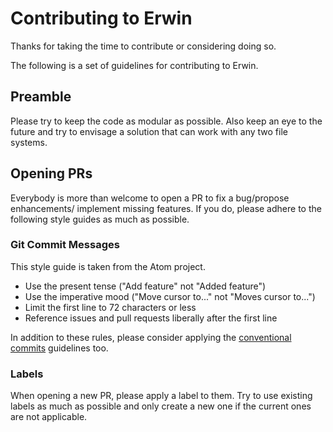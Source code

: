 # Contributing to Erwin

Thanks for taking the time to contribute or considering doing so.

The following is a set of guidelines for contributing to Erwin.

## Preamble

Please try to keep the code as modular as possible. Also keep an eye to the
future and try to envisage a solution that can work with any two file systems.

## Opening PRs

Everybody is more than welcome to open a PR to fix a bug/propose enhancements/
implement missing features. If you do, please adhere to the following
style guides as much as possible.


### Git Commit Messages

This style guide is taken from the Atom project.

* Use the present tense ("Add feature" not "Added feature")
* Use the imperative mood ("Move cursor to..." not "Moves cursor to...")
* Limit the first line to 72 characters or less
* Reference issues and pull requests liberally after the first line

In addition to these rules, please consider applying the [conventional
commits](https://www.conventionalcommits.org/en/v1.0.0/) guidelines too.

### Labels

When opening a new PR, please apply a label to them. Try to use existing labels
as much as possible and only create a new one if the current ones are not
applicable.
